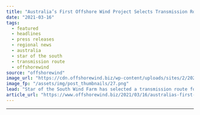```yaml
---
title: "Australia’s First Offshore Wind Project Selects Transmission Route"
date: "2021-03-16"
tags: 
  - featured
  - headlines
  - press releases
  - regional news
  - australia
  - star of the south
  - transmission route
  - offshorewind
source: "offshorewind"
image_url: "https://cdn.offshorewind.biz/wp-content/uploads/sites/2/2021/03/16085009/Australia%E2%80%99s-First-Offshore-Wind-Project-Selects-Transmission-Route.png"
image_fp: "/assets/img/post_thumbnails/27.png"
lead: "Star of the South Wind Farm has selected a transmission route for Australia’s first"
article_url: "https://www.offshorewind.biz/2021/03/16/australias-first-offshore-wind-project-selects-transmission-route/"
---
```


---
